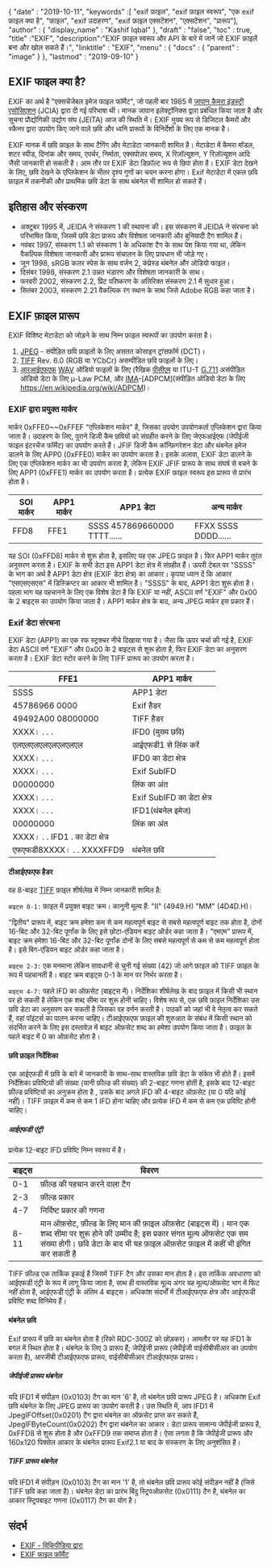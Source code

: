 {
  "date" : "2019-10-11",
  "keywords" :[ "exif फ़ाइल", "exif फ़ाइल स्वरूप", "एक exif फ़ाइल क्या है", "फ़ाइल", "exif उदाहरण", "exif फ़ाइल एक्सटेंशन", "एक्सटेंशन", "प्रारूप"],
  "author" : {
    "display_name" : "Kashif Iqbal"
},
  "draft" : "false",
  "toc" : true,
  "title" :"EXIF",
  "description":"EXIF फ़ाइल स्वरूप और API के बारे में जानें जो EXIF फ़ाइलें बना और खोल सकते हैं।",
  "linktitle" : "EXIF",
  "menu" : {
    "docs" : {
      "parent" : "image"
}
},
  "lastmod" : "2019-09-10"
}

## EXIF फाइल क्या है?
EXIF का अर्थ है "एक्सचेंजेबल इमेज फाइल फॉर्मेट", जो पहली बार 1985 में [जापान कैमरा इंडस्ट्री एसोसिएशन](https://en.wikipedia.org/wiki/Japan_Electronic_Industries_Development_Association) (JCIA) द्वारा दी गई परिभाषा थी। मानक जापान इलेक्ट्रॉनिक्स द्वारा प्रबंधित किया जाता है और सूचना प्रौद्योगिकी उद्योग संघ (JEITA) आज की स्थिति में। EXIF मुख्य रूप से डिजिटल कैमरों और स्कैनर द्वारा उपयोग किए जाने वाले छवि और ध्वनि प्रारूपों के विनिर्देशों के लिए एक मानक है।

EXIF मानक में छवि फ़ाइल के साथ टैगिंग और मेटाडेटा जानकारी शामिल है। मेटाडेटा में कैमरा मॉडल, शटर स्पीड, दिनांक और समय, एपर्चर, निर्माता, एक्सपोज़र समय, X रिज़ॉल्यूशन, Y रिज़ॉल्यूशन आदि जैसी जानकारी हो सकती है। आम तौर पर EXIF डेटा डिफ़ॉल्ट रूप से छिपा होता है। EXIF डेटा देखने के लिए, छवि देखने के एप्लिकेशन के भीतर दृश्य गुणों का चयन करना होगा। Exif मेटाडेटा में एकल छवि फ़ाइल में तकनीकी और प्राथमिक छवि डेटा के साथ थंबनेल भी शामिल हो सकते हैं।

## इतिहास और संस्करण ##

* अक्टूबर 1995 में, JEIDA ने संस्करण 1 की स्थापना की। इस संस्करण में JEIDA ने संरचना को परिभाषित किया, जिसमें छवि डेटा प्रारूप और विशेषता जानकारी और बुनियादी टैग शामिल हैं।
* नवंबर 1997, संस्करण 1.1 को संस्करण 1 के अधिकांश टैग के साथ पेश किया गया था, लेकिन वैकल्पिक विशेषता जानकारी और प्रारूप संचालन के लिए प्रावधान भी जोड़े गए।
* जून 1998, sRGB कलर स्पेस के साथ वर्जन 2, कंप्रेस्ड थंबनेल और ऑडियो फाइल।
* दिसंबर 1998, संस्करण 2.1 उन्नत भंडारण और विशेषता जानकारी के साथ।
* फरवरी 2002, संस्करण 2.2, प्रिंट परिष्करण के अतिरिक्त संस्करण 2.1 में सुधार हुआ।
* सितंबर 2003, संस्करण 2.21 वैकल्पिक रंग स्थान के साथ जिसे Adobe RGB कहा जाता है।

## EXIF फ़ाइल प्रारूप

EXIF विशिष्ट मेटाडेटा को जोड़ने के साथ निम्न फ़ाइल स्वरूपों का उपयोग करता है।

1. [JPEG](/hi/image/jpeg/) - संपीड़ित छवि फ़ाइलों के लिए असतत कोसाइन ट्रांसफ़ॉर्म (DCT)।
1. [TIFF](/hi/image/tiff/) Rev. 6.0 (RGB या YCbCr) असम्पीडित छवि फ़ाइलों के लिए।
1. [आरआईएफएफ](https://en.wikipedia.org/wiki/Resource_Interchange_File_Format) [WAV](https://en.wikipedia.org/wiki/WAV) ऑडियो फाइलों के लिए (रैखिक [पीसीएम](https://en.wikipedia.org/wiki/Pulse-code_modulation) या ITU-T [G.711](https://en.wikipedia.org/wiki/G.711) असंपीड़ित ऑडियो डेटा के लिए μ-Law PCM, और [ IMA](https://en.wikipedia.org/wiki/Interactive_Multimedia_Association)-[ADPCM](संपीड़ित ऑडियो डेटा के लिए https://en.wikipedia.org/wiki/ADPCM)।

### EXIF द्वारा प्रयुक्त मार्कर ###

मार्कर 0xFFE0~~0xFFEF "एप्लिकेशन मार्कर" है, जिसका उपयोग उपयोगकर्ता एप्लिकेशन द्वारा किया जाता है। उदाहरण के लिए, पुराने डिजी कैम छवियों को संग्रहीत करने के लिए जेएफआईएफ (जेपीईजी फाइल इंटरचेंज फॉर्मेट) का उपयोग करते हैं। JFIF डिजी कैम कॉन्फ़िगरेशन डेटा और थंबनेल इमेज डालने के लिए APP0 (0xFFE0) मार्कर का उपयोग करता है। इसके अलावा, EXIF डेटा डालने के लिए एक एप्लिकेशन मार्कर का भी उपयोग करता है, लेकिन EXIF JFIF प्रारूप के साथ संघर्ष से बचने के लिए APP1 (0xFFE1) मार्कर का उपयोग करता है। प्रत्येक EXIF फ़ाइल स्वरूप इस प्रारूप से प्रारंभ होता है।


|SOI मार्कर|APP1 मार्कर|APP1 डेटा|अन्य मार्कर
---|---|---|---|
|FFD8|FFE1|SSSS 457869660000 TTTT......|FFXX SSSS DDDD......

यह SOI (0xFFD8) मार्कर से शुरू होता है, इसलिए यह एक JPEG फ़ाइल है। फिर APP1 मार्कर तुरंत अनुसरण करता है। EXIF के सभी डेटा इस APP1 डेटा क्षेत्र में संग्रहीत हैं। ऊपरी टेबल पर "SSSS" के भाग का अर्थ है APP1 डेटा क्षेत्र (EXIF डेटा क्षेत्र) का आकार। कृपया ध्यान दें कि आकार "एसएसएसएस" में डिस्क्रिप्टर का आकार भी शामिल है। "SSSS" के बाद, APP1 डेटा शुरू होता है। पहला भाग यह पहचानने के लिए एक विशेष डेटा है कि EXIF या नहीं, ASCII वर्ण "EXIF" और 0x00 के 2 बाइट्स का उपयोग किया जाता है। APP1 मार्कर क्षेत्र के बाद, अन्य JPEG मार्कर इस प्रकार हैं।

### Exif डेटा संरचना ###

EXIF डेटा (APP1) का एक रफ स्ट्रक्चर नीचे दिखाया गया है। जैसा कि ऊपर चर्चा की गई है, EXIF डेटा ASCII वर्ण "EXIF" और 0x00 के 2 बाइट्स से शुरू होता है, फिर EXIF डेटा का अनुसरण करता है। EXIF डेटा स्टोर करने के लिए TIFF प्रारूप का उपयोग करता है।


|FFE1|APP1 मार्कर
---|---|
|SSSS|APP1 डेटा|APP1 डेटा का आकार
|45786966 0000|Exif हैडर
|49492A00 08000000|TIFF हैडर
|XXXX। . . .|IFD0 (मुख्य छवि)|निर्देशिका
|एलएलएलएलएलएलएलएल|आईएफडी1 से लिंक करें
|XXXX। . . .|IFD0 का डेटा क्षेत्र
|XXXX। . . .|Exif SubIFD|Directory
|00000000|लिंक का अंत
|XXXX। . . .|Exif SubIFD का डेटा क्षेत्र
|XXXX। . . .|IFD1(थंबनेल इमेज)|निर्देशिका
|00000000|लिंक का अंत
|XXXX। . . IFD1 . का डेटा क्षेत्र
|एफएफडी8XXXX। . . XXXXFFD9|थंबनेल छवि

#### टीआईएफएफ हैडर ####

वह 8-बाइट [TIFF](/hi/image/tiff/) फ़ाइल शीर्षलेख में निम्न जानकारी शामिल है:

`बाइट्स 0-1:` फ़ाइल में प्रयुक्त बाइट क्रम। कानूनी मूल्य हैं: "II" (4949.H) "MM" (4D4D.H)।

"द्वितीय" प्रारूप में, बाइट क्रम हमेशा कम से कम महत्वपूर्ण बाइट से सबसे महत्वपूर्ण बाइट तक होता है, दोनों 16-बिट और 32-बिट पूर्णांक के लिए इसे छोटा-एंडियन बाइट ऑर्डर कहा जाता है। "एमएम" प्रारूप में, बाइट क्रम हमेशा 16-बिट और 32-बिट पूर्णांक दोनों के लिए सबसे महत्वपूर्ण से कम से कम महत्वपूर्ण होता है। इसे बिग-एंडियन बाइट ऑर्डर कहा जाता है।

`बाइट्स 2-3:` एक मनमाना लेकिन सावधानी से चुनी गई संख्या (42) जो आगे फ़ाइल को TIFF फ़ाइल के रूप में पहचानती है। बाइट क्रम बाइट्स 0-1 के मान पर निर्भर करता है।

`बाइट्स 4-7:` पहले IFD का ऑफ़सेट (बाइट्स में)। निर्देशिका शीर्षलेख के बाद फ़ाइल में किसी भी स्थान पर हो सकती है लेकिन एक शब्द सीमा पर शुरू होनी चाहिए। विशेष रूप से, एक छवि फ़ाइल निर्देशिका उस छवि डेटा का अनुसरण कर सकती है जिसका वह वर्णन करती है। पाठकों को जहां भी वे नेतृत्व कर सकते हैं, वहां पॉइंटर्स का पालन करना चाहिए। टीआईएफएफ फ़ाइल की शुरुआत के संबंध में किसी स्थान को संदर्भित करने के लिए इस दस्तावेज़ में बाइट ऑफ़सेट शब्द का हमेशा उपयोग किया जाता है। फ़ाइल के पहले बाइट में 0 का ऑफ़सेट होता है।

#### छवि फ़ाइल निर्देशिका ####

एक आईएफडी में छवि के बारे में जानकारी के साथ-साथ वास्तविक छवि डेटा के संकेत भी होते हैं। इसमें निर्देशिका प्रविष्टियों की संख्या (यानी फ़ील्ड की संख्या) की 2-बाइट गणना होती है, इसके बाद 12-बाइट फ़ील्ड प्रविष्टियों का अनुक्रम होता है , उसके बाद अगले IFD की 4-बाइट ऑफ़सेट (या 0 यदि कोई नहीं)। TIFF फ़ाइल में कम से कम 1 IFD होना चाहिए और प्रत्येक IFD में कम से कम एक प्रविष्टि होनी चाहिए।

##### आईएफडी एंट्री #####

प्रत्येक 12-बाइट IFD प्रविष्टि निम्न स्वरूप में है।


|बाइट्स|विवरण
---|---|
|0-1|फ़ील्ड की पहचान करने वाला टैग
|2-3|फ़ील्ड प्रकार
|4-7|निर्दिष्ट प्रकार की गणना
|8-11|मान ऑफ़सेट, फ़ील्ड के लिए मान की फ़ाइल ऑफ़सेट (बाइट्स में)। मान एक शब्द सीमा पर शुरू होने की उम्मीद है; इस प्रकार संगत मूल्य ऑफसेट एक सम संख्या होगी। छवि डेटा के बाद भी यह फ़ाइल ऑफ़सेट फ़ाइल में कहीं भी इंगित कर सकती है

TIFF फ़ील्ड एक तार्किक इकाई है जिसमें TIFF टैग और उसका मान होता है। इस तार्किक अवधारणा को आईएफडी एंट्री के रूप में लागू किया जाता है, साथ ही वास्तविक मूल्य अगर यह मूल्य/ऑफसेट भाग में फिट नहीं होता है, आईएफडी एंट्री के अंतिम 4 बाइट्स। अधिकांश संदर्भों में टीआईएफएफ क्षेत्र और आईएफडी प्रविष्टि शब्द विनिमेय हैं।

#### थंबनेल छवि ####

Exif प्रारूप में छवि का थंबनेल होता है (रिको RDC-300Z को छोड़कर)। आमतौर पर यह IFD1 के बगल में स्थित होता है। थंबनेल के लिए 3 प्रारूप हैं; जेपीईजी प्रारूप (जेपीईजी वाईसीबीसीआर का उपयोग करता है), आरजीबी टीआईएफएफ प्रारूप, वाईसीबीसीआर टीआईएफएफ प्रारूप।

##### जेपीईजी प्रारूप थंबनेल #####

यदि IFD1 में संपीड़न (0x0103) टैग का मान '6' है, तो थंबनेल छवि प्रारूप JPEG है। अधिकांश Exif छवि थंबनेल के लिए JPEG प्रारूप का उपयोग करती है। उस स्थिति में, आप IFD1 में JpegIFOffset(0x0201) टैग द्वारा थंबनेल का ऑफ़सेट प्राप्त कर सकते हैं, JpegIFByteCount(0x0202) टैग द्वारा थंबनेल का आकार। डेटा प्रारूप सामान्य जेपीईजी प्रारूप है, 0xFFD8 से शुरू होता है और 0xFFD9 तक समाप्त होता है। ऐसा लगता है कि जेपीईजी प्रारूप और 160x120 पिक्सेल आकार के थंबनेल प्रारूप Exif2.1 या बाद के संस्करण के लिए अनुशंसित हैं।

##### TIFF प्रारूप थंबनेल #####

यदि IFD1 में संपीड़न (0x0103) टैग का मान '1' है, तो थंबनेल छवि प्रारूप कोई संपीड़न नहीं है (जिसे TIFF छवि कहा जाता है)। थंबनेल डेटा का प्रारंभ बिंदु स्ट्रिपऑफ़सेट (0x0111) टैग है, थंबनेल का आकार स्ट्रिपबाइट गणना (0x0117) टैग का योग है।

## संदर्भ ##

* [EXIF - विकिपीडिया द्वारा](https://en.wikipedia.org/wiki/Exif)
* [EXIF फाइल फॉर्मेट](https://www.media.mit.edu/pia/Research/deepview/exif.html)

